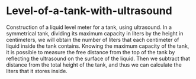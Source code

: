 # Level-of-a-tank-with-ultrasound
Construction of a liquid level meter for a tank, using ultrasound. In a symmetrical tank, dividing its maximum capacity in liters by the height in centimeters, we will obtain the number of liters that each centimeter of liquid inside the tank contains. Knowing the maximum capacity of the tank, it is possible to measure the free distance from the top of the tank by reflecting the ultrasound on the surface of the liquid. Then we subtract that distance from the total height of the tank, and thus we can calculate the liters that it stores inside.
